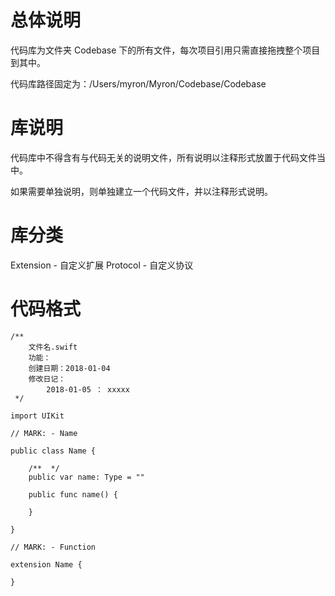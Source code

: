 # 总体说明

代码库为文件夹 Codebase 下的所有文件，每次项目引用只需直接拖拽整个项目到其中。

代码库路径固定为：/Users/myron/Myron/Codebase/Codebase

# 库说明

代码库中不得含有与代码无关的说明文件，所有说明以注释形式放置于代码文件当中。

如果需要单独说明，则单独建立一个代码文件，并以注释形式说明。

# 库分类

Extension - 自定义扩展
Protocol  - 自定义协议

# 代码格式

```
/**
    文件名.swift
    功能：
    创建日期：2018-01-04
    修改日记：
        2018-01-05 ： xxxxx
 */

import UIKit

// MARK: - Name

public class Name {
    
    /**  */
    public var name: Type = ""

    public func name() {
        
    }

}

// MARK: - Function

extension Name {
    
}
```
